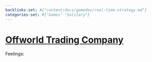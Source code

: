 ```yaml
---
backlinks-set: #{"content/docs/gamedev/real-time-strategy.md"}
categories-set: #{"Games" "Solitary"}
---
```

# [Offworld Trading Company](https://www.offworldgame.com/)

Feelings: